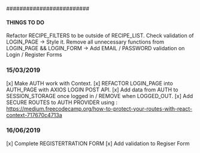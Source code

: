 #########################


#### THINGS TO DO
Refactor RECIPE_FILTERS to be outside of RECIPE_LIST.
Check validation of LOGIN_PAGE -> Style it.
Remove all unnecessary functions from LOGIN_PAGE && LOGIN_FORM
-> Add EMAIL / PASSWORD validation on Login / Register Forms


### 15/03/2019
[x] Make AUTH work with Context.
[x] REFACTOR LOGIN_PAGE into AUTH_PAGE with AXIOS LOGIN POST API.
[x] Add data from AUTH to SESSION_STORAGE once logged in / REMOVE when LOGGED_OUT.
[x] Add SECURE ROUTES to AUTH PROVIDER using : https://medium.freecodecamp.org/how-to-protect-your-routes-with-react-context-717670c4713a

### 16/06/2019
[x] Complete REGISTERTRATION FORM
[x] Add validation to Regiser Form